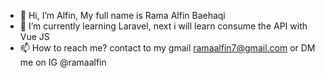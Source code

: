 - 👋 Hi, I’m Alfin, My full name is Rama Alfin Baehaqi
- 🌱 I’m currently learning Laravel, next i will learn consume the API with Vue JS
- 📫 How to reach me? contact to my gmail ramaalfin7@gmail.com or DM me on IG @ramaalfin

<!---
ramaalfin/ramaalfin is a ✨ special ✨ repository because its `README.md` (this file) appears on your GitHub profile.
You can click the Preview link to take a look at your changes.
--->
